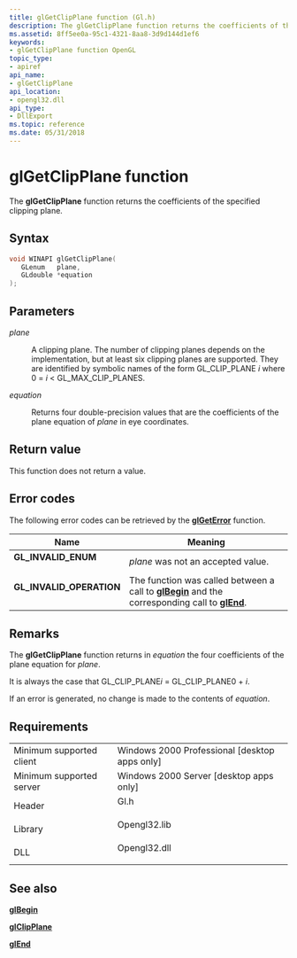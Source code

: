 ```yaml
---
title: glGetClipPlane function (Gl.h)
description: The glGetClipPlane function returns the coefficients of the specified clipping plane.
ms.assetid: 8ff5ee0a-95c1-4321-8aa8-3d9d144d1ef6
keywords:
- glGetClipPlane function OpenGL
topic_type:
- apiref
api_name:
- glGetClipPlane
api_location:
- opengl32.dll
api_type:
- DllExport
ms.topic: reference
ms.date: 05/31/2018
---
```


# glGetClipPlane function

The **glGetClipPlane** function returns the coefficients of the specified clipping plane.

## Syntax


```C++
void WINAPI glGetClipPlane(
   GLenum   plane,
   GLdouble *equation
);
```



## Parameters

<dl> <dt>

*plane* 
</dt> <dd>

A clipping plane. The number of clipping planes depends on the implementation, but at least six clipping planes are supported. They are identified by symbolic names of the form GL\_CLIP\_PLANE *i* where 0 = *i* < GL\_MAX\_CLIP\_PLANES.

</dd> <dt>

*equation* 
</dt> <dd>

Returns four double-precision values that are the coefficients of the plane equation of *plane* in eye coordinates.

</dd> </dl>

## Return value

This function does not return a value.

## Error codes

The following error codes can be retrieved by the [**glGetError**](glgeterror.md) function.



| Name                                                                                                  | Meaning                                                                                                                               |
|-------------------------------------------------------------------------------------------------------|---------------------------------------------------------------------------------------------------------------------------------------|
| <dl> <dt>**GL\_INVALID\_ENUM**</dt> </dl>      | *plane* was not an accepted value.<br/>                                                                                         |
| <dl> <dt>**GL\_INVALID\_OPERATION**</dt> </dl> | The function was called between a call to [**glBegin**](glbegin.md) and the corresponding call to [**glEnd**](glend.md).<br/> |



## Remarks

The **glGetClipPlane** function returns in *equation* the four coefficients of the plane equation for *plane*.

It is always the case that GL\_CLIP\_PLANE*i* = GL\_CLIP\_PLANE0 + *i*.

If an error is generated, no change is made to the contents of *equation*.

## Requirements



|                                     |                                                                                         |
|-------------------------------------|-----------------------------------------------------------------------------------------|
| Minimum supported client<br/> | Windows 2000 Professional \[desktop apps only\]<br/>                              |
| Minimum supported server<br/> | Windows 2000 Server \[desktop apps only\]<br/>                                    |
| Header<br/>                   | <dl> <dt>Gl.h</dt> </dl>         |
| Library<br/>                  | <dl> <dt>Opengl32.lib</dt> </dl> |
| DLL<br/>                      | <dl> <dt>Opengl32.dll</dt> </dl> |



## See also

<dl> <dt>

[**glBegin**](glbegin.md)
</dt> <dt>

[**glClipPlane**](glclipplane.md)
</dt> <dt>

[**glEnd**](glend.md)
</dt> </dl>

 

 





